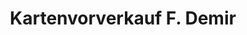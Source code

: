 ---
title: "Kartenvorverkauf F. Demir"
url: /frankfurt-am-main/kartenvorverkauf-f-demir/
shop: Kiosk
---